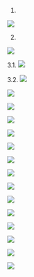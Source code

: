 
1. 
![](images/city_vs_city_count.png)

2. 
![](images/type_vs_type_count.png)

3.1.
![](images/boxplotcity_vs_price_1.png)   

3.2.
 ![](images/boxplotcity_vs_price_2.png)

![](images/boxplotcity_vs_beds_1.png)   

![](images/boxplotcity_vs_beds_1_new.png)  

![](images/boxplotcity_vs_beds_2.png)

![](images/boxplotcity_vs_beds_2_new.png)

![](images/boxplotcity_vs_sqft_1.png)   

![](images/boxplotcity_vs_sqft_1_new.png)   

![](images/boxplotcity_vs_sqft_2.png)

![](images/boxplotcity_vs_sqft_2_new.png)

![](images/scatterplot_price_vs_sqft.png)

![](images/scatterplot_price_vs_sqft_new.png)

![](images/scatterplot_price_vs_beds.png)

![](images/scatterplot_price_vs_beds_new.png)

![](images/scatterplot_price_vs_baths.png)

![](images/scatterplot_price_vs_baths_new.png)


